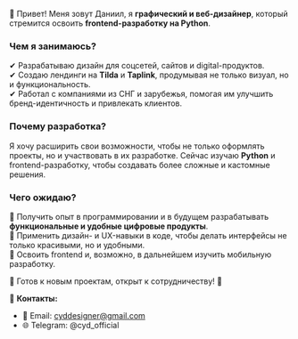 👋 Привет! Меня зовут Даниил, я **графический и веб-дизайнер**, который стремится освоить **frontend-разработку на Python**.  

### **Чем я занимаюсь?**  
✔ Разрабатываю дизайн для соцсетей, сайтов и digital-продуктов.  
✔ Создаю лендинги на **Tilda** и **Taplink**, продумывая не только визуал, но и функциональность.  
✔ Работал с компаниями из СНГ и зарубежья, помогая им улучшить бренд-идентичность и привлекать клиентов.  

### **Почему разработка?**  
Я хочу расширить свои возможности, чтобы не только оформлять проекты, но и участвовать в их разработке. Сейчас изучаю **Python** и frontend-разработку, чтобы создавать более сложные и кастомные решения.  

### **Чего ожидаю?**  
🔹 Получить опыт в программировании и в будущем разрабатывать **функциональные и удобные цифровые продукты**.  
🔹 Применить дизайн- и UX-навыки в коде, чтобы делать интерфейсы не только красивыми, но и удобными.  
🔹 Освоить frontend и, возможно, в дальнейшем изучить мобильную разработку.  

📌 Готов к новым проектам, открыт к сотрудничеству! 🚀

🤝 **Контакты:**  
- 📧 Email: cyddesigner@gmail.com  
- 🌐 Telegram: @cyd_official
